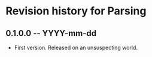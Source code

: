 # Revision history for Parsing

## 0.1.0.0  -- YYYY-mm-dd

* First version. Released on an unsuspecting world.
